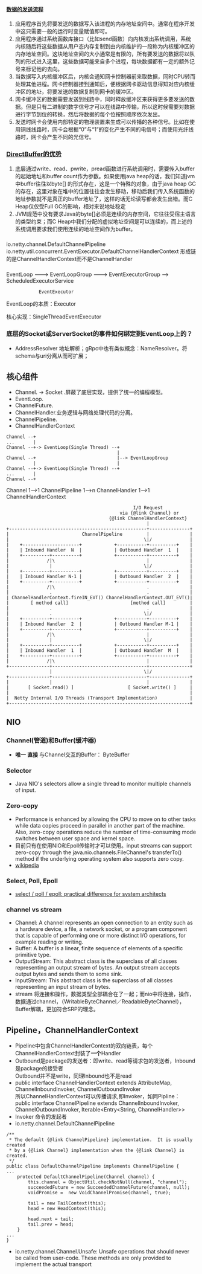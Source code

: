 

#### [数据的发送流程](http://blog.csdn.net/chenxiang0207/article/details/14054545)
1. 应用程序首先将要发送的数据写入该进程的内存地址空间中。通常在程序开发中这只需要一般的运行时变量赋值即可。
2. 应用程序通过系统函数库接口（比如send函数）向内核发出系统调用，系统内核随后将这些数据从用户态内存复制到由内核维护的一段称为内核缓冲区的内存地址空间。这块地址空间的大小通常是有限的，所有要发送的数据将以队列的形式进入这里，这些数据可能来自多个进程，每块数据都有一定的额外记号来标记他的去向。
3. 当数据写入内核缓冲区后，内核会通知网卡控制器前来取数据，同时CPU转而处理其他进程。网卡控制器接到通知后，便根据网卡驱动信息得知对应内核缓冲区的地址，将要发送的数据复制到网卡的缓冲区。
4. 网卡缓冲区的数据需要发送到线路中，同时释放缓冲区来获得更多要发送的数据。但是只有二进制的数字信号才可以在线路中传输，所以这时候需要对数据进行字节到位的转换，然后将数据的每个位按照顺序依次发出。
5. 发送时网卡会使用内部特定的物理装置来生成可以传播的各种信号。比如在使用铜线线路时，网卡会根据“0”与“1”的变化产生不同的电信号；而使用光纤线路时，网卡会产生不同的光信号。

### [DirectBuffer的优势](https://www.zhihu.com/question/60892134)
1. 底层通过write、read、pwrite，pread函数进行系统调用时，需要传入buffer的起始地址和buffer count作为参数。如果使用java heap的话，我们知道jvm中buffer往往以byte[] 的形式存在，这是一个特殊的对象，由于java heap GC的存在，这里对象在堆中的位置往往会发生移动，移动后我们传入系统函数的地址参数就不是真正的buffer地址了，这样的话无论读写都会发生出错。而C Heap仅仅受Full GC的影响，相对来说地址稳定
2. JVM规范中没有要求Java的byte[]必须是连续的内存空间，它往往受宿主语言的类型约束；而C Heap中我们分配的虚拟地址空间是可以连续的，而上述的系统调用要求我们使用连续的地址空间作为buffer。


###
io.netty.channel.DefaultChannelPipeline
io.netty.util.concurrent.EventExecutor.DefaultChannelHandlerContext
形成链的是ChannelHandlerContext而不是ChannelHandler

###

EventLoop --->  EventLoopGroup  ---> EventExecutorGroup  -->  ScheduledExecutorService

                EventExecutor

EventLoop的本质：Executor

核心实现：SingleThreadEventExecutor


### 底层的Socket或ServerSocket的事件如何绑定到EventLoop上的？
- AddressResolver 地址解析；gRpc中也有类似概念：NameResolver。将schema与uri分离从而可扩展；




## 核心组件

* Channel. -> Socket .屏蔽了底层实现，提供了统一的编程模型。
* EventLoop.
* ChannelFuture.
* ChannelHandler.业务逻辑与网络处理代码的分离。
* ChannelPipeline.
* ChannelHandlerContext

```
Channel --+  
...       |
Channel --+-> EventLoop(Single Thread) --+  
                                         |
Channel --+                              |--> EventLoopGroup
          |                              |
Channel --+-> EventLoop(Single Thread) --+ 
...       |
Channel --+
```

Channel 1-->1 ChannelPipeline 1-->n ChannelHandler 1-->1 ChannelHandlerContext 


                                                   I/O Request
                                              via {@link Channel} or
                                          {@link ChannelHandlerContext}
                                                        |
    +---------------------------------------------------+---------------+
    |                           ChannelPipeline         |               |
    |                                                  \|/              |
    |    +---------------------+            +-----------+----------+    |
    |    | Inbound Handler  N  |            | Outbound Handler  1  |    |
    |    +----------+----------+            +-----------+----------+    |
    |              /|\                                  |               |
    |               |                                  \|/              |
    |    +----------+----------+            +-----------+----------+    |
    |    | Inbound Handler N-1 |            | Outbound Handler  2  |    |
    |    +----------+----------+            +-----------+----------+    |
    |              /|\                                  .               |
    |               .                                   .               |
    | ChannelHandlerContext.fireIN_EVT() ChannelHandlerContext.OUT_EVT()|
    |        [ method call]                       [method call]         |
    |               .                                   .               |
    |               .                                  \|/              |
    |    +----------+----------+            +-----------+----------+    |
    |    | Inbound Handler  2  |            | Outbound Handler M-1 |    |
    |    +----------+----------+            +-----------+----------+    |
    |              /|\                                  |               |
    |               |                                  \|/              |
    |    +----------+----------+            +-----------+----------+    |
    |    | Inbound Handler  1  |            | Outbound Handler  M  |    |
    |    +----------+----------+            +-----------+----------+    |
    |              /|\                                  |               |
    +---------------+-----------------------------------+---------------+
                    |                                  \|/
    +---------------+-----------------------------------+---------------+
    |               |                                   |               |
    |       [ Socket.read() ]                    [ Socket.write() ]     |
    |                                                                   |
    |  Netty Internal I/O Threads (Transport Implementation)            |
    +-------------------------------------------------------------------+
	
	
## NIO

### Channel(管道)和Buffer(缓冲器)
- **唯一** **直接** 与Channel交互的Buffer： ByteBuffer
### Selector
- Java NIO's selectors allow a single thread to monitor multiple channels of input.

### Zero-copy
- Performance is enhanced by allowing the CPU to move on to other tasks while data copies proceed in parallel in another part of the machine. Also, zero-copy operations reduce the number of time-consuming mode switches between user space and kernel space. 
- 目前只有在使用NIO和Epoll传输时才可以使用。input streams can support zero-copy through the java.nio.channels.FileChannel's transferTo() method if the underlying operating system also supports zero copy.
- [wikipedia](https://en.wikipedia.org/wiki/Zero-copy)

### Select, Poll, Epoll
- [select / poll / epoll: practical difference for system architects](https://www.ulduzsoft.com/2014/01/select-poll-epoll-practical-difference-for-system-architects/)

### channel vs stream
- Channel: A channel represents an open connection to an entity such as a hardware device, a file, a network socket, or a program component that is capable of performing one or more distinct I/O operations, for example reading or writing.
- Buffer: A buffer is a linear, finite sequence of elements of a specific primitive type.
- OutputStream: This abstract class is the superclass of all classes representing an output stream of bytes. An output stream accepts output bytes and sends them to some sink.
- InputStream: This abstract class is the superclass of all classes representing an input stream of bytes.
- stream 将连接和操作，数据类型全部耦合在了一起；而nio中将连接，操作，数据通过channel，（WritableByteChannel／ReadableByteChannel），Buffer解耦，更加符合SRP的理念。


## Pipeline，ChannelHandlerContext
- Pipeline中包含ChannelHandlerContext的双向链表，每个ChannelHandlerContext封装了**一个**Handler
- Outbound是package的发送者：即write、read等请求包的发送者，Inbound是package的接受者<br>
Outbound并不是write，同理Inbound也不是read
- public interface ChannelHandlerContext 
	extends AttributeMap, ChannelInboundInvoker, ChannelOutboundInvoker<br>
所以ChannelHandlerContext可以传播请求,即Invoker，如同Pipline：<br>
 public interface ChannelPipeline
        extends ChannelInboundInvoker, ChannelOutboundInvoker, Iterable<Entry<String, ChannelHandler>>
- Invoker 命令的发起者
- io.netty.channel.DefaultChannelPipeline<br>
```
/**
 * The default {@link ChannelPipeline} implementation.  It is usually created
 * by a {@link Channel} implementation when the {@link Channel} is created.
 */
public class DefaultChannelPipeline implements ChannelPipeline {
...
    protected DefaultChannelPipeline(Channel channel) {
        this.channel = ObjectUtil.checkNotNull(channel, "channel");
        succeededFuture = new SucceededChannelFuture(channel, null);
        voidPromise =  new VoidChannelPromise(channel, true);

        tail = new TailContext(this);
        head = new HeadContext(this);

        head.next = tail;
        tail.prev = head;
    }
...
}
```

- io.netty.channel.Channel.Unsafe: Unsafe operations that should never be called from user-code. These methods are only provided to implement the actual transport

